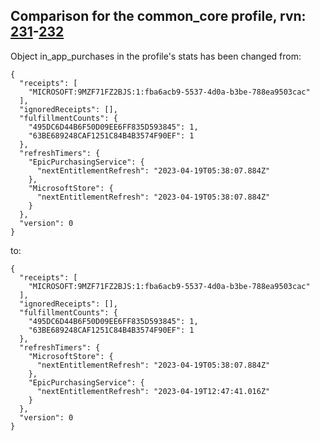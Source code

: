 ## Comparison for the common_core profile, rvn: [231](https://github.com/PRO100KatYT/FortniteProfileRevisions/tree/main/profiles/common_core/231%20common_core.json)-[232](https://github.com/PRO100KatYT/FortniteProfileRevisions/tree/main/profiles/common_core/232%20common_core.json)

Object in_app_purchases in the profile's stats has been changed from:

```
{
  "receipts": [
    "MICROSOFT:9MZF71FZ2BJS:1:fba6acb9-5537-4d0a-b3be-788ea9503cac"
  ],
  "ignoredReceipts": [],
  "fulfillmentCounts": {
    "495DC6D44B6F50D09EE6FF835D593845": 1,
    "63BE689248CAF1251C84B4B3574F90EF": 1
  },
  "refreshTimers": {
    "EpicPurchasingService": {
      "nextEntitlementRefresh": "2023-04-19T05:38:07.884Z"
    },
    "MicrosoftStore": {
      "nextEntitlementRefresh": "2023-04-19T05:38:07.884Z"
    }
  },
  "version": 0
}
```

to:

```
{
  "receipts": [
    "MICROSOFT:9MZF71FZ2BJS:1:fba6acb9-5537-4d0a-b3be-788ea9503cac"
  ],
  "ignoredReceipts": [],
  "fulfillmentCounts": {
    "495DC6D44B6F50D09EE6FF835D593845": 1,
    "63BE689248CAF1251C84B4B3574F90EF": 1
  },
  "refreshTimers": {
    "MicrosoftStore": {
      "nextEntitlementRefresh": "2023-04-19T05:38:07.884Z"
    },
    "EpicPurchasingService": {
      "nextEntitlementRefresh": "2023-04-19T12:47:41.016Z"
    }
  },
  "version": 0
}
```

<br><br>
